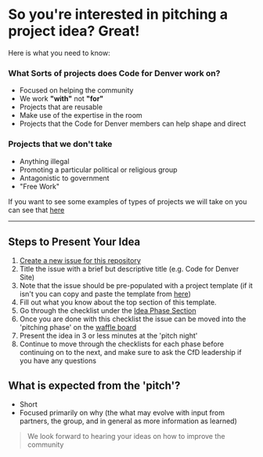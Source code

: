 # So you're interested in pitching a project idea? Great!

Here is what you need to know:


### What Sorts of projects does Code for Denver work on?
- Focused on helping the community
- We work **"with"** not **"for"**
- Projects that are reusable
- Make use of the expertise in the room
- Projects that the Code for Denver members can help shape and direct

### Projects that we don't take
- Anything illegal
- Promoting a particular political or religious group
- Antagonistic to government
- "Free Work"

If you want to see some examples of types of projects we will take on you can see that [here](https://docs.google.com/drawings/d/1k5xG6qdqwC0XFu2U5T2DhJtyXk13lh1hdsiIMUFVNNg)

___
## Steps to Present Your Idea

1. [Create a new issue for this repository](https://github.com/codefordenver/projects/issues/new)
2. Title the issue with a brief but descriptive title (e.g. Code for Denver Site)
3. Note that the issue should be pre-populated with a project template (if it isn't you can copy and paste the template from [here](https://raw.githubusercontent.com/codefordenver/projects/master/ISSUE_TEMPLATE.md))
4. Fill out what you know about the top section of this template.
5. Go through the checklist under the [Idea Phase Section](ISSUE_TEMPLATE.md#idea-phase-pre-pitch)
5. Once you are done with this checklist the issue can be moved into the 'pitching phase' on the [waffle board](https://waffle.io/codefordenver/projects)
6. Present the idea in 3 or less minutes at the 'pitch night'
7. Continue to move through the checklists for each phase before continuing on to the next, and make sure to ask the CfD leadership if you have any questions

## What is expected from the 'pitch'?

- Short
- Focused primarily on why (the what may evolve with input from partners, the group, and in general as more information as learned)

> We look forward to hearing your ideas on how to improve the community
